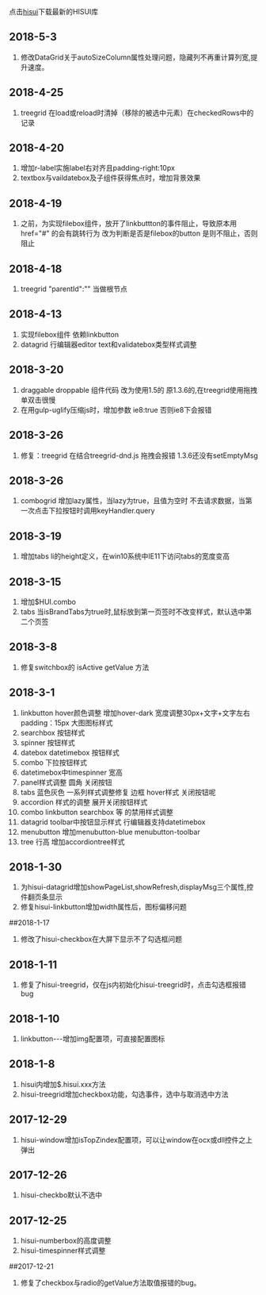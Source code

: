 [hisui]: https://wanghc.github.io/hisui/hisui-0.1.0.rar "下载最新的HISUI库"
点击[hisui]下载最新的HISUI库
## 2018-5-3 ##
1. 修改DataGrid关于autoSizeColumn属性处理问题，隐藏列不再重计算列宽,提升速度。

## 2018-4-25 ##
1. treegrid 在load或reload时清掉（移除的被选中元素）在checkedRows中的记录   

## 2018-4-20 ##
1. 增加r-label实施label右对齐且padding-right:10px
1. textbox与vaildatebox及子组件获得焦点时，增加背景效果 

## 2018-4-19
1. 之前，为实现filebox组件，放开了linkbuttton的事件阻止，导致原本用href="#" 的会有跳转行为  改为判断是否是filebox的button 是则不阻止，否则阻止

## 2018-4-18
1. treegrid  "parentId":""   当做根节点

## 2018-4-13
1. 实现filebox组件 依赖linkbutton
1. datagrid 行编辑器editor text和validatebox类型样式调整

## 2018-3-20
1. draggable droppable 组件代码 改为使用1.5的 原1.3.6的,在treegrid使用拖拽单双击很慢
1. 在用gulp-uglify压缩js时，增加参数 ie8:true  否则ie8下会报错

## 2018-3-26
1. 修复：treegrid 在结合treegrid-dnd.js 拖拽会报错   1.3.6还没有setEmptyMsg

## 2018-3-26
1. combogrid 增加lazy属性，当lazy为true，且值为空时 不去请求数据，当第一次点击下拉按钮时调用keyHandler.query

## 2018-3-19
1. 增加tabs li的height定义，在win10系统中IE11下访问tabs的宽度变高

## 2018-3-15
1. 增加$HUI.combo
1. tabs 当isBrandTabs为true时,鼠标放到第一页签时不改变样式，默认选中第二个页签

## 2018-3-8
1. 修复switchbox的 isActive getValue 方法

## 2018-3-1
1. linkbutton  hover颜色调整 增加hover-dark 宽度调整30px+文字+文字左右padding：15px   大图图标样式
1. searchbox  按钮样式
1. spinner  按钮样式
1. datebox datetimebox 按钮样式
1. combo 下拉按钮样式
1. datetimebox中timespinner  宽高
1. panel样式调整 圆角 关闭按钮 
1. tabs 蓝色灰色 一系列样式调整修复  边框 hover样式 关闭按钮呢
1. accordion 样式的调整 展开关闭按钮样式
1. combo linkbutton searchbox 等 的禁用样式调整 
1. datagrid toolbar中按钮显示样式  行编辑器支持datetimebox
1. menubutton 增加menubutton-blue  menubutton-toolbar
1. tree 行高  增加accordiontree样式

## 2018-1-30
1. 为hisui-datagrid增加showPageList,showRefresh,displayMsg三个属性,控件翻页条显示
1. 修复hisui-linkbutton增加width属性后，图标偏移问题

##2018-1-17
1. 修改了hisui-checkbox在大屏下显示不了勾选框问题

## 2018-1-11
1. 修复了hisui-treegrid，仅在js内初始化hisui-treegrid时，点击勾选框报错bug

## 2018-1-10
1. linkbutton---增加img配置项，可直接配置图标 

## 2018-1-8
1. hisui内增加$.hisui.xxx方法
1. hisui-treegrid增加checkbox功能，勾选事件，选中与取消选中方法

## 2017-12-29
1. hisui-window增加isTopZindex配置项，可以让window在ocx或dll控件之上弹出

## 2017-12-26
1. hisui-checkbo默认不选中

## 2017-12-25
1. hisui-numberbox的高度调整
1. hisui-timespinner样式调整

##2017-12-21
1. 修复了checkbox与radio的getValue方法取值报错的bug。